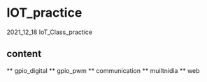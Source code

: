 # IOT_practice
2021_12_18 IoT_Class_practice


## content

** gpio_digital
** gpio_pwm
** communication
** muiltnidia
** web
